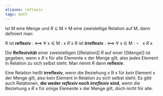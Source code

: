 ```yaml
---
aliases: reflexiv
tags: math
---
```


Ist M eine Menge und *R* ⊆ M × M eine zweistellige Relation auf M, dann definiert man:

R ist **reflexiv** : ⟺ ∀ x ∈ M : x *R* x 
R  ist **irreflexiv** : ⟺ ∀ x ∈ M : ¬   x *R* x 

Die **Reflexivität** einer zweistelligen [[Relation]] *R* auf einer [[Menge]] ist gegeben, wenn x *R* x für alle Elemente x der Menge gilt, also jedes Element in Relation zu sich selbst steht. Man nennt *R* dann **reflexiv**.

Eine Relation heißt **irreflexiv**, wenn die Beziehung x R x für _kein_ Element x der Menge gilt, also kein Element in Relation zu sich selbst steht. Es gibt auch Relationen, **die weder _reflexiv_ noch _irreflexiv_ sind**, wenn die Beziehung x *R* x für _einige_ Elemente x der Menge gilt, doch nicht für alle.